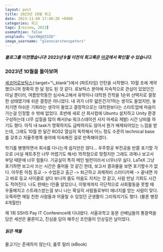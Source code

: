 ```yaml
---
layout: post
title: 2023년 10월 회고
date: 2023-11-08 17:40:20 +0900
categories: 회고
tags: [review, 2023]
usemathjax: false
unsplash: "npxXWgQ33ZQ"
image_username: "glenncarstenspeters"
---
```


##### 블로그를 이전했습니다! 2023년 9월 이전의 회고록은 [이곳]("")에서 확인할 수 있습니다.

### 2023년 10월을 돌아보며

[세코어로보틱스]("https://www.sequorrobotics.com"){:target="\_blank"}에서 (파트타임) 인턴을 시작했다. 10월 초에 계약했으니까 정확히 한 달 정도 된 것 같다. 로보틱스 분야에 지속적으로 관심이 있었던건 아닐 뿐더러, 여름방학동안 심사숙고해서 유학이나 대학원 진학을 1순위 선택지로 결정한 상태였기에 쉬운 결정은 아니었다. 내 귀가 너무 얇은건가?하는 생각도 들었지만, 놓치기엔 아쉬운 기회라는 생각이 들었고 결정적으로는 대학원보다는 스타트업에 마음이 가는걸 인정할 수 밖에 없었다. 초반에 새로 산 회사컴에 Ubuntu 설치하고 Unity 환경 구성하는데 너무 삽질을 많이 해서(hp 워크스테이션 사지 마세요 제발) 시간 낭비를 하기도 했다. 아직 내 task가 명확하지도 급박하지도 않아서 뭔가 배제되어있는 느낌을 받는데, 그래도 10월 한 달간 ROS2 열심히 독학해서 어느 정도 수준의 technical base를 갖추고 자율주행쪽 용어에 익숙해진 걸로 만족해야겠다.

학기를 병행하면서 회사를 다니는게 쉽지만은 않다... 우주항공 부전공을 반쯤 포기할 각오로 (사실 제트추진 너무 어렵기도 해서) 15학점으로 맞췄지만 그래도 과제나 보고서 부담 때문에 너무 힘들다. 기공실이 특히 메인 빌런이라서 너무너무 싫다. LaTeX 그냥 포기하면 보고서 쓰는 시간은 줄어들 것 같긴 한데, 보고서 결과물을 보면 포기할수가 없다. 아무튼 아침 등교 -> 수업듣고 출근 -> 퇴근하고 과제하러 스터디카페 -> 끝내면 자고 바로 등교 사이클로 살다 보니까 몸도 마음도 지치는 것 같고, 사람 만날 기회도 시간도 적어진다. 나도 한때는 I인줄 알았으나, 이렇게까지 극단적으로 사회활동을 못할 때 우울해지고 스트레스받는걸 보니 나는 확실히 사람들로부터 에너지를 얻는 사람이 맞다. 오죽하면 매일 친한 사람들과 어울릴 수 있었던 군생활이 그리워지기도 했다. (물론 병장 4개월만)

제 1회 SSHS Pay IT Conference에 다녀왔다. 서울과학고 동문 선배님들의 통찰력을 담은 세션은 물론이고, 진심을 담아 해주신 조언들이 인상깊은 날이었다.

##### 읽은 책들

물고기는 존재하지 않는다, 룰루 밀러 (eBook)
